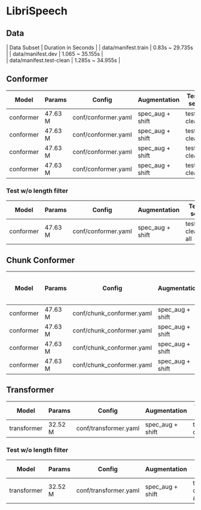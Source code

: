 # LibriSpeech

## Data
| Data Subset | Duration in Seconds |
| data/manifest.train |  0.83s ~ 29.735s |
| data/manifest.dev | 1.065 ~ 35.155s |  
| data/manifest.test-clean | 1.285s ~ 34.955s |

## Conformer
| Model | Params | Config | Augmentation| Test set | Decode method | Loss | WER |  
| --- | --- | --- | --- | --- | --- | --- | --- |
| conformer | 47.63 M | conf/conformer.yaml | spec_aug + shift | test-clean | attention | - | - |  
| conformer | 47.63 M | conf/conformer.yaml | spec_aug + shift | test-clean | ctc_greedy_search |  |  |  
| conformer | 47.63 M | conf/conformer.yaml | spec_aug + shift | test-clean | ctc_prefix_beam_search |  | |  
| conformer | 47.63 M | conf/conformer.yaml | spec_aug + shift | test-clean | attention_rescoring |  |  |  

### Test w/o length filter
| Model | Params | Config | Augmentation| Test set | Decode method | Loss | WER |  
| --- | --- | --- | --- | --- | --- | --- | --- |
| conformer | 47.63 M | conf/conformer.yaml | spec_aug + shift | test-clean-all | attention |  |  |  


## Chunk Conformer

| Model | Params | Config | Augmentation| Test set | Decode method | Chunk Size & Left Chunks | Loss | WER |  
| --- | --- | --- | --- | --- | --- | --- | --- | --- |  
| conformer | 47.63 M | conf/chunk_conformer.yaml | spec_aug + shift | test-clean | attention | 16, -1 |  |  |  
| conformer | 47.63 M | conf/chunk_conformer.yaml | spec_aug + shift | test-clean | ctc_greedy_search | 16, -1 |  |  |  
| conformer | 47.63 M | conf/chunk_conformer.yaml | spec_aug + shift | test-clean | ctc_prefix_beam_search | 16, -1 |  | - |  
| conformer | 47.63 M | conf/chunk_conformer.yaml | spec_aug + shift | test-clean | attention_rescoring | 16, -1 |  | - |  


## Transformer
| Model | Params | Config | Augmentation| Test set | Decode method | Loss | WER |  
| --- | --- | --- | --- | --- | --- | --- | --- |
| transformer | 32.52 M | conf/transformer.yaml | spec_aug + shift | test-clean | attention |  |  |  

### Test w/o length filter
| Model | Params | Config | Augmentation| Test set | Decode method | Loss | WER |  
| --- | --- | --- | --- | --- | --- | --- | --- |
| transformer | 32.52 M | conf/transformer.yaml | spec_aug + shift | test-clean-all | attention | | |  
